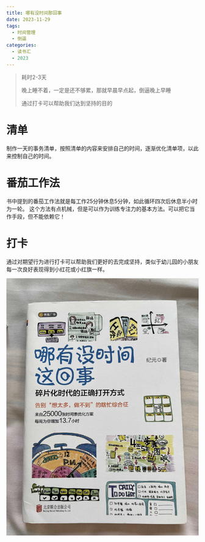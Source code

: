 ```yaml
---
title: 哪有没时间那回事
date: 2023-11-29
tags:
  - 时间管理
  - 倒逼
categories:
  - 读书汇
  - 2023
---
```


> 耗时2-3天
>
> 晚上睡不着，一定是还不够累，那就早晨早点起，倒逼晚上早睡
>
> 通过打卡可以帮助我们达到坚持的目的



# 清单

制作一天的事务清单，按照清单的内容来安排自己的时间，逐渐优化清单项，以此来控制自己的时间。

# 番茄工作法

书中提到的番茄工作法就是每工作25分钟休息5分钟，如此循环四次后休息半小时为一轮。
这个方法有点机械，但是可以作为训练专注力的基本方法。可以把它当作手段，但不能依赖它！

# 打卡
通过对期望行为进行打卡可以帮助我们更好的去完成坚持，类似于幼儿园的小朋友每一次良好表现得到小红花或小红旗一样。

![](https://github.com/hfshaobing/picx-images-hosting/raw/master/20231201/IMG_3416.6o8p8j20dng0.webp)
